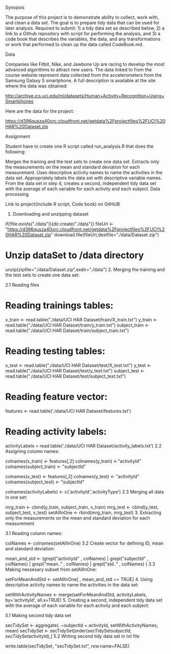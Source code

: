 Synopsis

The purpose of this project is to demonstrate ability to collect, work with, and clean a data set. The goal is to prepare tidy data that can be used for later analysis. Required to submit: 1) a tidy data set as described below, 2) a link to a Github repository with script for performing the analysis, and 3) a code book that describes the variables, the data, and any transformations or work that performed to clean up the data called CodeBook.md.

Data

Companies like Fitbit, Nike, and Jawbone Up are racing to develop the most advanced algorithms to attract new users. The data linked to from the course website represent data collected from the accelerometers from the Samsung Galaxy S smartphone. A full description is available at the site where the data was obtained:

http://archive.ics.uci.edu/ml/datasets/Human+Activity+Recognition+Using+Smartphones

Here are the data for the project:

https://d396qusza40orc.cloudfront.net/getdata%2Fprojectfiles%2FUCI%20HAR%20Dataset.zip

Assignment

Student have to create one R script called run_analysis.R that does the following:

Merges the training and the test sets to create one data set.
Extracts only the measurements on the mean and standard deviation for each measurement.
Uses descriptive activity names to name the activities in the data set.
Appropriately labels the data set with descriptive variable names.
From the data set in step 4, creates a second, independent tidy data set with the average of each variable for each activity and each subject.
Data processing

Link to project(include R script, Code book) on GitHUB

1. Downloading and unzipping dataset

if(!file.exists("./data")){dir.create("./data")}
fileUrl <- "https://d396qusza40orc.cloudfront.net/getdata%2Fprojectfiles%2FUCI%20HAR%20Dataset.zip"
download.file(fileUrl,destfile="./data/Dataset.zip")

# Unzip dataSet to /data directory
unzip(zipfile="./data/Dataset.zip",exdir="./data")
2. Merging the training and the test sets to create one data set:

2.1 Reading files

# Reading trainings tables:
x_train <- read.table("./data/UCI HAR Dataset/train/X_train.txt")
y_train <- read.table("./data/UCI HAR Dataset/train/y_train.txt")
subject_train <- read.table("./data/UCI HAR Dataset/train/subject_train.txt")

# Reading testing tables:
x_test <- read.table("./data/UCI HAR Dataset/test/X_test.txt")
y_test <- read.table("./data/UCI HAR Dataset/test/y_test.txt")
subject_test <- read.table("./data/UCI HAR Dataset/test/subject_test.txt")

# Reading feature vector:
features <- read.table('./data/UCI HAR Dataset/features.txt')

# Reading activity labels:
activityLabels = read.table('./data/UCI HAR Dataset/activity_labels.txt')
2.2 Assigning column names:

colnames(x_train) <- features[,2] 
colnames(y_train) <-"activityId"
colnames(subject_train) <- "subjectId"
      
colnames(x_test) <- features[,2] 
colnames(y_test) <- "activityId"
colnames(subject_test) <- "subjectId"
      
colnames(activityLabels) <- c('activityId','activityType')
2.3 Merging all data in one set:

mrg_train <- cbind(y_train, subject_train, x_train)
mrg_test <- cbind(y_test, subject_test, x_test)
setAllInOne <- rbind(mrg_train, mrg_test)
3. Extracting only the measurements on the mean and standard deviation for each measurement

3.1 Reading column names:

colNames <- colnames(setAllInOne)
3.2 Create vector for defining ID, mean and standard deviation:

mean_and_std <- (grepl("activityId" , colNames) | 
                 grepl("subjectId" , colNames) | 
                 grepl("mean.." , colNames) | 
                 grepl("std.." , colNames) 
                 )
3.3 Making nessesary subset from setAllInOne:

setForMeanAndStd <- setAllInOne[ , mean_and_std == TRUE]
4. Using descriptive activity names to name the activities in the data set:

setWithActivityNames <- merge(setForMeanAndStd, activityLabels,
                              by='activityId',
                              all.x=TRUE)
5. Creating a second, independent tidy data set with the average of each variable for each activity and each subject:

5.1 Making second tidy data set

secTidySet <- aggregate(. ~subjectId + activityId, setWithActivityNames, mean)
secTidySet <- secTidySet[order(secTidySet$subjectId, secTidySet$activityId),]
5.2 Writing second tidy data set in txt file

write.table(secTidySet, "secTidySet.txt", row.name=FALSE)
